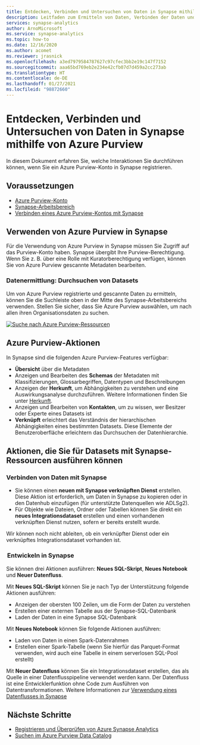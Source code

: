 ```yaml
---
title: Entdecken, Verbinden und Untersuchen von Daten in Synapse mithilfe von Azure Purview
description: Leitfaden zum Ermitteln von Daten, Verbinden der Daten und Untersuchen der Daten in Synapse
services: synapse-analytics
author: ArnoMicrosoft
ms.service: synapse-analytics
ms.topic: how-to
ms.date: 12/16/2020
ms.author: acomet
ms.reviewer: jrasnick
ms.openlocfilehash: a3ed7979584787627c97cfec3bb2e19c147f7152
ms.sourcegitcommit: aaa65bd769eb2e234e42cfb07d7d459a2cc273ab
ms.translationtype: HT
ms.contentlocale: de-DE
ms.lasthandoff: 01/27/2021
ms.locfileid: "98872660"
---
```

# <a name="discover-connect-and-explore-data-in-synapse-using-azure-purview"></a>Entdecken, Verbinden und Untersuchen von Daten in Synapse mithilfe von Azure Purview 

In diesem Dokument erfahren Sie, welche Interaktionen Sie durchführen können, wenn Sie ein Azure Purview-Konto in Synapse registrieren. 

## <a name="prerequisites"></a>Voraussetzungen 

- [Azure Purview-Konto](../../purview/create-catalog-portal.md) 
- [Synapse-Arbeitsbereich](../quickstart-create-workspace.md) 
- [Verbinden eines Azure Purview-Kontos mit Synapse](quickstart-connect-azure-purview.md) 

## <a name="using-azure-purview-in-synapse"></a>Verwenden von Azure Purview in Synapse 

Für die Verwendung von Azure Purview in Synapse müssen Sie Zugriff auf das Purview-Konto haben. Synapse übergibt Ihre Purview-Berechtigung. Wenn Sie z. B. über eine Rolle mit Kuratorberechtigung verfügen, können Sie von Azure Purview gescannte Metadaten bearbeiten. 

### <a name="data-discovery-search-datasets"></a>Datenermittlung: Durchsuchen von Datasets 

Um von Azure Purview registrierte und gescannte Daten zu ermitteln, können Sie die Suchleiste oben in der Mitte des Synapse-Arbeitsbereichs verwenden. Stellen Sie sicher, dass Sie Azure Purview auswählen, um nach allen ihren Organisationsdaten zu suchen. 

[![Suche nach Azure Purview-Ressourcen](./media/purview-access.png)](./media/purview-access.png#lightbox)

## <a name="azure-purview-actions"></a>Azure Purview-Aktionen 

In Synapse sind die folgenden Azure Purview-Features verfügbar: 
- **Übersicht** über die Metadaten 
- Anzeigen und Bearbeiten des **Schemas** der Metadaten mit Klassifizierungen, Glossarbegriffen, Datentypen und Beschreibungen 
- Anzeigen der **Herkunft**, um Abhängigkeiten zu verstehen und eine Auswirkungsanalyse durchzuführen. Weitere Informationen finden Sie unter [Herkunft](../../purview/catalog-lineage-user-guide.md).
- Anzeigen und Bearbeiten von **Kontakten**, um zu wissen, wer Besitzer oder Experte eines Datasets ist 
- **Verknüpft** erleichtert das Verständnis der hierarchischen Abhängigkeiten eines bestimmten Datasets. Diese Elemente der Benutzeroberfläche erleichtern das Durchsuchen der Datenhierarchie.

## <a name="actions-that-you-can-perform-over-datasets-with-synapse-resources"></a>Aktionen, die Sie für Datasets mit Synapse-Ressourcen ausführen können 

### <a name="connect-data-to-synapse"></a>Verbinden von Daten mit Synapse 

- Sie können einen **neuen mit Synapse verknüpften Dienst** erstellen. Diese Aktion ist erforderlich, um Daten in Synapse zu kopieren oder in den Datenhub einzufügen (für unterstützte Datenquellen wie ADLSg2). 
- Für Objekte wie Dateien, Ordner oder Tabellen können Sie direkt ein **neues Integrationsdataset** erstellen und einen vorhandenen verknüpften Dienst nutzen, sofern er bereits erstellt wurde. 

Wir können noch nicht ableiten, ob ein verknüpfter Dienst oder ein verknüpftes Integrationsdataset vorhanden ist. 

###  <a name="develop-in-synapse"></a>Entwickeln in Synapse 

Sie können drei Aktionen ausführen: **Neues SQL-Skript**, **Neues Notebook** und **Neuer Datenfluss**. 

Mit **Neues SQL-Skript** können Sie je nach Typ der Unterstützung folgende Aktionen ausführen: 
- Anzeigen der obersten 100 Zeilen, um die Form der Daten zu verstehen 
- Erstellen einer externen Tabelle aus der Synapse-SQL-Datenbank 
- Laden der Daten in eine Synapse SQL-Datenbank 
 
Mit **Neues Notebook** können Sie folgende Aktionen ausführen: 
- Laden von Daten in einen Spark-Datenrahmen 
- Erstellen einer Spark-Tabelle (wenn Sie hierfür das Parquet-Format verwenden, wird auch eine Tabelle in einem serverlosen SQL-Pool erstellt) 
 
Mit **Neuer Datenfluss** können Sie ein Integrationsdataset erstellen, das als Quelle in einer Datenflusspipeline verwendet werden kann. Der Datenfluss ist eine Entwicklerfunktion ohne Code zum Ausführen von Datentransformationen. Weitere Informationen zur [Verwendung eines Datenflusses in Synapse](../quickstart-data-flow.md)

##  <a name="nextsteps"></a>Nächste Schritte 

- [Registrieren und Überprüfen von Azure Synapse Analytics](../../purview/register-scan-azure-synapse-analytics.md)
- [Suchen im Azure Purview Data Catalog](../../purview/how-to-search-catalog.md)
